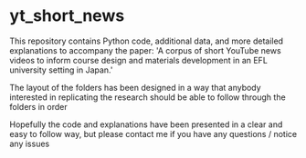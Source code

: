 # yt_short_news
This repository contains Python code, additional data, and more detailed explanations to accompany the paper:
'A corpus of short YouTube news videos to inform course design and materials development in an EFL university setting in Japan.'

The layout of the folders has been designed in a way that anybody interested in replicating the research should be able to follow through the folders in order

Hopefully the code and explanations have been presented in a clear and easy to follow way, but please contact me if you have any questions / notice any issues
